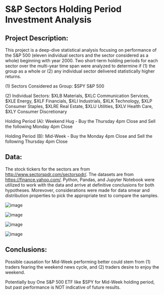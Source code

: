 # S&P Sectors Holding Period Investment Analysis

## Project Description: 
This project is a deep-dive statistical analysis focusing on performance of the S&P 500 (eleven individual sectors and the sector considered as a whole) beginning with year 2000. Two short-term holding periods for each sector over the multi-year time span were analyzed to determine if (1) the group as a whole or (2) any individual sector  delivered statistically higher returns.   

(1) Sectors Considered as Group: $SPY S&P 500

(2) Individual Sectors: $XLB Materials, $XLC Communication Services, $XLE Energy, $XLF Financials, $XLI Industrials, $XLK Technology, $XLP Consumer Staples, $XLRE Real Estate, $XLU Utilities, $XLV Health Care, $XLY Consumer Discretionary

Holding Period (A): Weekend Hug - Buy the Thursday 4pm Close and Sell the following Monday 4pm Close

Holding Period (B): Mid-Week - Buy the Monday 4pm Close and Sell the following Thursday 4pm Close




## Data: 
The stock tickers for the sectors are from http://www.sectorspdr.com/sectorspdr/. The datasets are from https://finance.yahoo.com/. Python, Pandas, and Jupyter Notebook were utilized to work with the data and arrive at definitive conclusions for both hypotheses. Morevover, considerations were made for data smear and distribution properties to pick the appropriate test to compare the samples.

![image](https://user-images.githubusercontent.com/51388767/70655363-1c753600-1c26-11ea-8af1-6286d1f9925e.png)

![image](https://user-images.githubusercontent.com/51388767/70655543-70801a80-1c26-11ea-9667-1e844d6affd0.png)

![image](https://user-images.githubusercontent.com/51388767/70655697-b341f280-1c26-11ea-96f3-c3836c45d1e8.png)

![image](https://user-images.githubusercontent.com/51388767/70655924-19c71080-1c27-11ea-9a27-56cb79f168e5.png)






## Conclusions:
Possible causation for Mid-Week performing better could stem from (1) traders fearing the weekend news cycle, and (2) traders desire to enjoy the weekend. 

Potentially buy One S&P 500 ETF like $SPY for Mid-Week holding period, but past performance is NOT indicative of future results.


